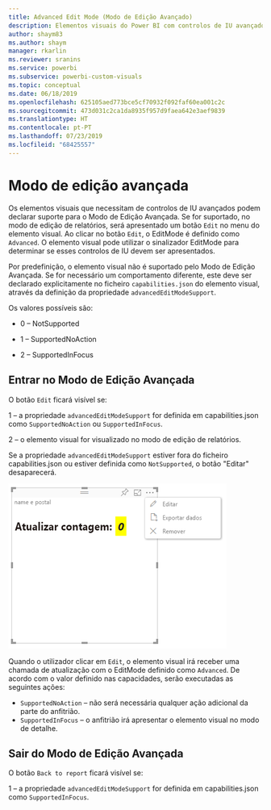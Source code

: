```yaml
---
title: Advanced Edit Mode (Modo de Edição Avançado)
description: Elementos visuais do Power BI com controlos de IU avançados
author: shaym83
ms.author: shaym
manager: rkarlin
ms.reviewer: sranins
ms.service: powerbi
ms.subservice: powerbi-custom-visuals
ms.topic: conceptual
ms.date: 06/18/2019
ms.openlocfilehash: 625105aed773bce5cf70932f092faf60ea001c2c
ms.sourcegitcommit: 473d031c2ca1da8935f957d9faea642e3aef9839
ms.translationtype: HT
ms.contentlocale: pt-PT
ms.lasthandoff: 07/23/2019
ms.locfileid: "68425557"
---
```

# <a name="advanced-edit-mode"></a>Modo de edição avançada

Os elementos visuais que necessitam de controlos de IU avançados podem declarar suporte para o Modo de Edição Avançada.
Se for suportado, no modo de edição de relatórios, será apresentado um botão `Edit` no menu do elemento visual.
Ao clicar no botão `Edit`, o EditMode é definido como `Advanced`.
O elemento visual pode utilizar o sinalizador EditMode para determinar se esses controlos de IU devem ser apresentados.

Por predefinição, o elemento visual não é suportado pelo Modo de Edição Avançada.
Se for necessário um comportamento diferente, este deve ser declarado explicitamente no ficheiro `capabilities.json` do elemento visual, através da definição da propriedade `advancedEditModeSupport`.

Os valores possíveis são:

- 0 – NotSupported

- 1 – SupportedNoAction

- 2 – SupportedInFocus

## <a name="entering-advanced-edit-mode"></a>Entrar no Modo de Edição Avançada

O botão `Edit` ficará visível se:

 1 – a propriedade `advancedEditModeSupport` for definida em capabilities.json como `SupportedNoAction` ou `SupportedInFocus`.

 2 – o elemento visual for visualizado no modo de edição de relatórios.

Se a propriedade `advancedEditModeSupport` estiver fora do ficheiro capabilities.json ou estiver definida como `NotSupported`, o botão "Editar" desaparecerá.

![Entrar no modo de edição](./media/edit-mode.png)

Quando o utilizador clicar em `Edit`, o elemento visual irá receber uma chamada de atualização com o EditMode definido como `Advanced`.
De acordo com o valor definido nas capacidades, serão executadas as seguintes ações:

* `SupportedNoAction` – não será necessária qualquer ação adicional da parte do anfitrião.
* `SupportedInFocus` – o anfitrião irá apresentar o elemento visual no modo de detalhe.

## <a name="exiting-advanced-edit-mode"></a>Sair do Modo de Edição Avançada

O botão `Back to report` ficará visível se:

1 – a propriedade `advancedEditModeSupport` for definida em capabilities.json como `SupportedInFocus`.
